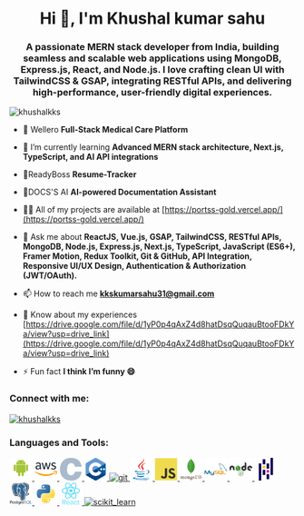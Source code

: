 <h1 align="center">Hi 👋, I'm Khushal kumar sahu</h1>
<h3 align="center">A passionate MERN stack developer from India, building seamless and scalable web applications using MongoDB, Express.js, React, and Node.js. I love crafting clean UI with TailwindCSS & GSAP, integrating RESTful APIs, and delivering high-performance, user-friendly digital experiences.</h3>

<p align="left"> <img src="https://komarev.com/ghpvc/?username=khushalkks&label=Profile%20views&color=0e75b6&style=flat" alt="khushalkks" /> </p>

- 🔭 Wellero **Full-Stack Medical Care Platform**

- 🌱 I’m currently learning **Advanced MERN stack architecture, Next.js, TypeScript, and AI API integrations**

- 👯ReadyBoss **Resume-Tracker**

- 🤝DOCS'S AI **AI-powered Documentation Assistant**

- 👨‍💻 All of my projects are available at [https://portss-gold.vercel.app/](https://portss-gold.vercel.app/)

- 💬 Ask me about **ReactJS, Vue.js, GSAP, TailwindCSS, RESTful APIs, MongoDB, Node.js, Express.js, Next.js, TypeScript, JavaScript (ES6+), Framer Motion, Redux Toolkit, Git & GitHub, API Integration, Responsive UI/UX Design, Authentication & Authorization (JWT/OAuth).**

- 📫 How to reach me **kkskumarsahu31@gmail.com**

- 📄 Know about my experiences [https://drive.google.com/file/d/1yP0p4qAxZ4d8hatDsqQuqauBtooFDkYa/view?usp=drive_link](https://drive.google.com/file/d/1yP0p4qAxZ4d8hatDsqQuqauBtooFDkYa/view?usp=drive_link)

- ⚡ Fun fact **I think I’m funny 😄**

<h3 align="left">Connect with me:</h3>
<p align="left">
<a href="https://linkedin.com/in/khushalkks" target="blank"><img align="center" src="https://raw.githubusercontent.com/rahuldkjain/github-profile-readme-generator/master/src/images/icons/Social/linked-in-alt.svg" alt="khushalkks" height="30" width="40" /></a>
</p>

<h3 align="left">Languages and Tools:</h3>
<p align="left"> <a href="https://developer.android.com" target="_blank" rel="noreferrer"> <img src="https://raw.githubusercontent.com/devicons/devicon/master/icons/android/android-original-wordmark.svg" alt="android" width="40" height="40"/> </a> <a href="https://aws.amazon.com" target="_blank" rel="noreferrer"> <img src="https://raw.githubusercontent.com/devicons/devicon/master/icons/amazonwebservices/amazonwebservices-original-wordmark.svg" alt="aws" width="40" height="40"/> </a> <a href="https://www.cprogramming.com/" target="_blank" rel="noreferrer"> <img src="https://raw.githubusercontent.com/devicons/devicon/master/icons/c/c-original.svg" alt="c" width="40" height="40"/> </a> <a href="https://www.w3schools.com/cpp/" target="_blank" rel="noreferrer"> <img src="https://raw.githubusercontent.com/devicons/devicon/master/icons/cplusplus/cplusplus-original.svg" alt="cplusplus" width="40" height="40"/> </a> <a href="https://git-scm.com/" target="_blank" rel="noreferrer"> <img src="https://www.vectorlogo.zone/logos/git-scm/git-scm-icon.svg" alt="git" width="40" height="40"/> </a> <a href="https://www.java.com" target="_blank" rel="noreferrer"> <img src="https://raw.githubusercontent.com/devicons/devicon/master/icons/java/java-original.svg" alt="java" width="40" height="40"/> </a> <a href="https://developer.mozilla.org/en-US/docs/Web/JavaScript" target="_blank" rel="noreferrer"> <img src="https://raw.githubusercontent.com/devicons/devicon/master/icons/javascript/javascript-original.svg" alt="javascript" width="40" height="40"/> </a> <a href="https://www.mongodb.com/" target="_blank" rel="noreferrer"> <img src="https://raw.githubusercontent.com/devicons/devicon/master/icons/mongodb/mongodb-original-wordmark.svg" alt="mongodb" width="40" height="40"/> </a> <a href="https://www.mysql.com/" target="_blank" rel="noreferrer"> <img src="https://raw.githubusercontent.com/devicons/devicon/master/icons/mysql/mysql-original-wordmark.svg" alt="mysql" width="40" height="40"/> </a> <a href="https://nodejs.org" target="_blank" rel="noreferrer"> <img src="https://raw.githubusercontent.com/devicons/devicon/master/icons/nodejs/nodejs-original-wordmark.svg" alt="nodejs" width="40" height="40"/> </a> <a href="https://pandas.pydata.org/" target="_blank" rel="noreferrer"> <img src="https://raw.githubusercontent.com/devicons/devicon/2ae2a900d2f041da66e950e4d48052658d850630/icons/pandas/pandas-original.svg" alt="pandas" width="40" height="40"/> </a> <a href="https://www.postgresql.org" target="_blank" rel="noreferrer"> <img src="https://raw.githubusercontent.com/devicons/devicon/master/icons/postgresql/postgresql-original-wordmark.svg" alt="postgresql" width="40" height="40"/> </a> <a href="https://www.python.org" target="_blank" rel="noreferrer"> <img src="https://raw.githubusercontent.com/devicons/devicon/master/icons/python/python-original.svg" alt="python" width="40" height="40"/> </a> <a href="https://reactjs.org/" target="_blank" rel="noreferrer"> <img src="https://raw.githubusercontent.com/devicons/devicon/master/icons/react/react-original-wordmark.svg" alt="react" width="40" height="40"/> </a> <a href="https://scikit-learn.org/" target="_blank" rel="noreferrer"> <img src="https://upload.wikimedia.org/wikipedia/commons/0/05/Scikit_learn_logo_small.svg" alt="scikit_learn" width="40" height="40"/> </a> </p>
